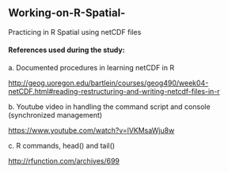 ## Working-on-R-Spatial-
Practicing in R Spatial using netCDF files

#### References used during the study: 
a. Documented procedures in learning netCDF in R

http://geog.uoregon.edu/bartlein/courses/geog490/week04-netCDF.html#reading-restructuring-and-writing-netcdf-files-in-r

b. Youtube video in handling the command script and console (synchronized management)

https://www.youtube.com/watch?v=lVKMsaWju8w

c. R commands, head() and tail()

http://rfunction.com/archives/699
